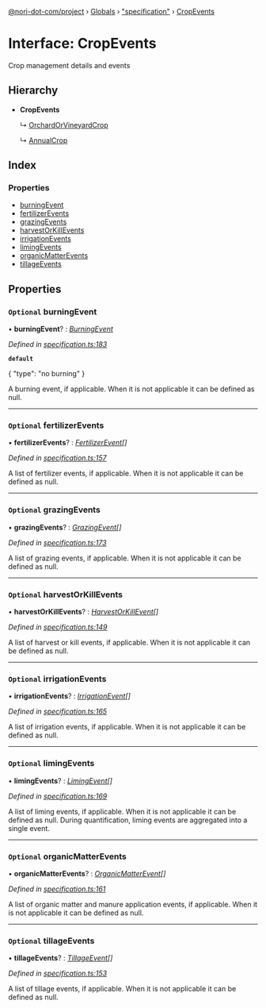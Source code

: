 [@nori-dot-com/project](../README.md) › [Globals](../globals.md) › ["specification"](../modules/_specification_.md) › [CropEvents](_specification_.cropevents.md)

# Interface: CropEvents

Crop management details and events

## Hierarchy

* **CropEvents**

  ↳ [OrchardOrVineyardCrop](_specification_.orchardorvineyardcrop.md)

  ↳ [AnnualCrop](_specification_.annualcrop.md)

## Index

### Properties

* [burningEvent](_specification_.cropevents.md#optional-burningevent)
* [fertilizerEvents](_specification_.cropevents.md#optional-fertilizerevents)
* [grazingEvents](_specification_.cropevents.md#optional-grazingevents)
* [harvestOrKillEvents](_specification_.cropevents.md#optional-harvestorkillevents)
* [irrigationEvents](_specification_.cropevents.md#optional-irrigationevents)
* [limingEvents](_specification_.cropevents.md#optional-limingevents)
* [organicMatterEvents](_specification_.cropevents.md#optional-organicmatterevents)
* [tillageEvents](_specification_.cropevents.md#optional-tillageevents)

## Properties

### `Optional` burningEvent

• **burningEvent**? : *[BurningEvent](_specification_.burningevent.md)*

*Defined in [specification.ts:183](https://github.com/nori-dot-eco/nori-dot-com/blob/fd385e2/packages/project/src/specification.ts#L183)*

**`default`** 

{
 "type": "no burning"
}

A burning event, if applicable. When it is not applicable it can be defined as null.

___

### `Optional` fertilizerEvents

• **fertilizerEvents**? : *[FertilizerEvent](_specification_.fertilizerevent.md)[]*

*Defined in [specification.ts:157](https://github.com/nori-dot-eco/nori-dot-com/blob/fd385e2/packages/project/src/specification.ts#L157)*

A list of fertilizer events, if applicable. When it is not applicable it can be defined as null.

___

### `Optional` grazingEvents

• **grazingEvents**? : *[GrazingEvent](_specification_.grazingevent.md)[]*

*Defined in [specification.ts:173](https://github.com/nori-dot-eco/nori-dot-com/blob/fd385e2/packages/project/src/specification.ts#L173)*

A list of grazing events, if applicable. When it is not applicable it can be defined as null.

___

### `Optional` harvestOrKillEvents

• **harvestOrKillEvents**? : *[HarvestOrKillEvent](_specification_.harvestorkillevent.md)[]*

*Defined in [specification.ts:149](https://github.com/nori-dot-eco/nori-dot-com/blob/fd385e2/packages/project/src/specification.ts#L149)*

A list of harvest or kill events, if applicable. When it is not applicable it can be defined as null.

___

### `Optional` irrigationEvents

• **irrigationEvents**? : *[IrrigationEvent](_specification_.irrigationevent.md)[]*

*Defined in [specification.ts:165](https://github.com/nori-dot-eco/nori-dot-com/blob/fd385e2/packages/project/src/specification.ts#L165)*

A list of irrigation events, if applicable. When it is not applicable it can be defined as null.

___

### `Optional` limingEvents

• **limingEvents**? : *[LimingEvent](_specification_.limingevent.md)[]*

*Defined in [specification.ts:169](https://github.com/nori-dot-eco/nori-dot-com/blob/fd385e2/packages/project/src/specification.ts#L169)*

A list of liming events, if applicable. When it is not applicable it can be defined as null. During quantification, liming events are aggregated into a single event.

___

### `Optional` organicMatterEvents

• **organicMatterEvents**? : *[OrganicMatterEvent](_specification_.organicmatterevent.md)[]*

*Defined in [specification.ts:161](https://github.com/nori-dot-eco/nori-dot-com/blob/fd385e2/packages/project/src/specification.ts#L161)*

A list of organic matter and manure application events, if applicable. When it is not applicable it can be defined as null.

___

### `Optional` tillageEvents

• **tillageEvents**? : *[TillageEvent](_specification_.tillageevent.md)[]*

*Defined in [specification.ts:153](https://github.com/nori-dot-eco/nori-dot-com/blob/fd385e2/packages/project/src/specification.ts#L153)*

A list of tillage events, if applicable. When it is not applicable it can be defined as null.
